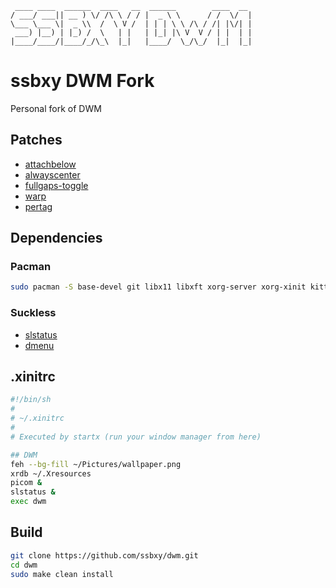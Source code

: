 ```
 ____ ____  ______  ____   __  ______        ____  __ 
/ ___/ ___|| __ ) \/ /\ \ / / |  _ \ \      / /  \/  |
\___ \___ \|  _ \\  /  \ V /  | | | \ \ /\ / /| |\/| |
 ___) |__) | |_) /  \   | |   | |_| |\ V  V / | |  | |
|____/____/|____/_/\_\  |_|   |____/  \_/\_/  |_|  |_|
```

# ssbxy DWM Fork
Personal fork of DWM                   

## Patches
* [attachbelow](https://dwm.suckless.org/patches/attachbelow/)
* [alwayscenter](https://dwm.suckless.org/patches/alwayscenter/)
* [fullgaps-toggle](https://dwm.suckless.org/patches/fullgaps/)
* [warp](https://dwm.suckless.org/patches/warp/)
* [pertag](https://dwm.suckless.org/patches/pertag/)

## Dependencies
### Pacman
```bash
sudo pacman -S base-devel git libx11 libxft xorg-server xorg-xinit kitty picom feh
```
### Suckless
* [slstatus](https://github.com/ssbxy/slstatus)
* [dmenu](https://tools.suckless.org/dmenu/)

## .xinitrc
```bash
#!/bin/sh
#
# ~/.xinitrc
#
# Executed by startx (run your window manager from here)

## DWM
feh --bg-fill ~/Pictures/wallpaper.png
xrdb ~/.Xresources
picom &
slstatus &
exec dwm
```

## Build
```bash
git clone https://github.com/ssbxy/dwm.git
cd dwm
sudo make clean install
```
